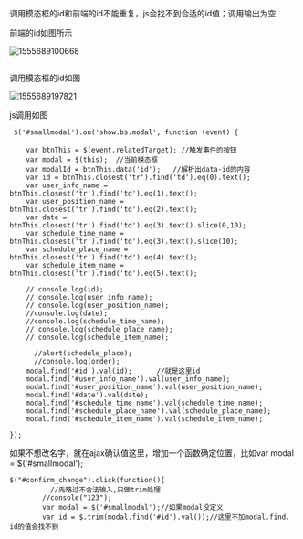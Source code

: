 

调用模态框的id和前端<td>的id不能重复，js会找不到合适的id值；调用输出为空

前端<td>的id如图所示

![1555689100668](C:\Users\goodluck\AppData\Roaming\Typora\typora-user-images\1555689100668.png)

```

```

调用模态框的id如图

![1555689197821](C:\Users\goodluck\AppData\Roaming\Typora\typora-user-images\1555689232499.png)

js调用如图

```
 $('#smallmodal').on('show.bs.modal', function (event) {
            
    var btnThis = $(event.relatedTarget); //触发事件的按钮
    var modal = $(this);  //当前模态框
    var modalId = btnThis.data('id');   //解析出data-id的内容
    var id = btnThis.closest('tr').find('td').eq(0).text();
    var user_info_name = btnThis.closest('tr').find('td').eq(1).text();
    var user_position_name = btnThis.closest('tr').find('td').eq(2).text();
    var date = btnThis.closest('tr').find('td').eq(3).text().slice(0,10);
    var schedule_time_name = btnThis.closest('tr').find('td').eq(3).text().slice(10);
    var schedule_place_name = btnThis.closest('tr').find('td').eq(4).text();
    var schedule_item_name = btnThis.closest('tr').find('td').eq(5).text();

    // console.log(id);
    // console.log(user_info_name);
    // console.log(user_position_name);
    //console.log(date);
    //console.log(schedule_time_name);
    // console.log(schedule_place_name);
    // console.log(schedule_item_name);
   
      //alert(schedule_place);
      //console.log(order);
    modal.find('#id').val(id);      //就是这里id
    modal.find('#user_info_name').val(user_info_name);      
    modal.find('#user_position_name').val(user_position_name); 
    modal.find('#date').val(date);   
    modal.find('#schedule_time_name').val(schedule_time_name);
    modal.find('#schedule_place_name').val(schedule_place_name);
    modal.find('#schedule_item_name').val(schedule_item_name);
    
});
```

如果不想改名字，就在ajax确认值这里，增加一个函数确定位置，比如var modal = $('#smallmodal');

```
$("#confirm_change").click(function(){
          //先略过不合法输入,只做trim处理
        //console("123");
        var modal = $('#smallmodal');//如果modal没定义
        var id = $.trim(modal.find('#id').val());//这里不加modal.find，id的值会找不到
```

